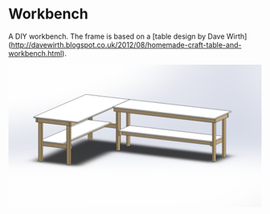 Workbench
=========

A DIY workbench.  The frame is based on a [table design by Dave Wirth] (http://davewirth.blogspot.co.uk/2012/08/homemade-craft-table-and-workbench.html).

<img src="https://raw.githubusercontent.com/xioTechnologies/Workbench/master/Workbench.png"/>

